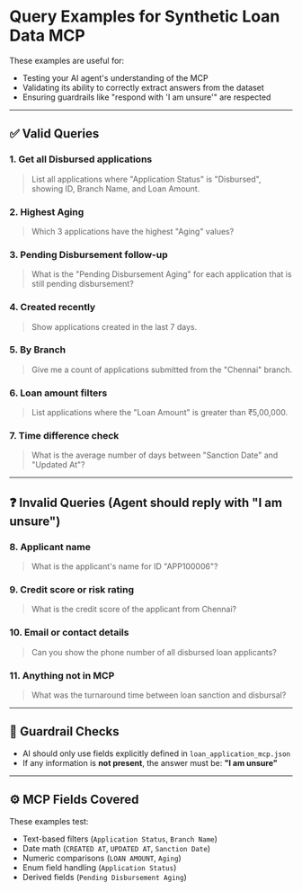 # Query Examples for Synthetic Loan Data MCP

These examples are useful for:
- Testing your AI agent's understanding of the MCP
- Validating its ability to correctly extract answers from the dataset
- Ensuring guardrails like "respond with 'I am unsure'" are respected

---

## ✅ Valid Queries

### 1. Get all Disbursed applications
> List all applications where "Application Status" is "Disbursed", showing ID, Branch Name, and Loan Amount.

### 2. Highest Aging
> Which 3 applications have the highest "Aging" values?

### 3. Pending Disbursement follow-up
> What is the "Pending Disbursement Aging" for each application that is still pending disbursement?

### 4. Created recently
> Show applications created in the last 7 days.

### 5. By Branch
> Give me a count of applications submitted from the "Chennai" branch.

### 6. Loan amount filters
> List applications where the "Loan Amount" is greater than ₹5,00,000.

### 7. Time difference check
> What is the average number of days between "Sanction Date" and "Updated At"?

---

## ❓ Invalid Queries (Agent should reply with "I am unsure")

### 8. Applicant name
> What is the applicant's name for ID "APP100006"?

### 9. Credit score or risk rating
> What is the credit score of the applicant from Chennai?

### 10. Email or contact details
> Can you show the phone number of all disbursed loan applicants?

### 11. Anything not in MCP
> What was the turnaround time between loan sanction and disbursal?

---

## 🧪 Guardrail Checks

- AI should only use fields explicitly defined in `loan_application_mcp.json`
- If any information is **not present**, the answer must be: **"I am unsure"**

---

## ⚙️ MCP Fields Covered

These examples test:
- Text-based filters (`Application Status`, `Branch Name`)
- Date math (`CREATED AT`, `UPDATED AT`, `Sanction Date`)
- Numeric comparisons (`LOAN AMOUNT`, `Aging`)
- Enum field handling (`Application Status`)
- Derived fields (`Pending Disbursement Aging`)
